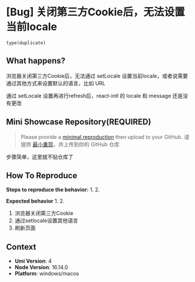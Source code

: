 # [Bug] 关闭第三方Cookie后，无法设置当前locale

`type(duplicate)`

<!--
感谢您向我们反馈问题，为了高效的解决问题，我们期望你能提供以下信息：
-->

## What happens?

浏览器关闭第三方Cookie后，无法通过 setLocale 设置当前locale，或者说需要通过其他方式来设置默认的语言，比如 URL

通过 setLocale 设置再进行refresh后，react-intl 的 locale 和 message 还是没有更改

<!-- A clear and concise description of what the bug is. -->
<!-- 清晰的描述下遇到的问题。-->

## Mini Showcase Repository(REQUIRED)

> Please provide a [minimal reproduction](https://stackoverflow.com/help/minimal-reproducible-example) then upload to your GitHub. 请提供 [最小重现](https://stackoverflow.com/help/minimal-reproducible-example)，并上传到你的 GitHub 仓库

<!-- 为节约大家的时间，无复现步骤的 ISSUE 会被关闭，提供之后再 REOPEN -->
<!-- YOUR_REPOSITORY_URL on github or stackbliz -->

步骤简单，这里就不贴仓库了

## How To Reproduce

**Steps to reproduce the behavior:** 1. 2.

**Expected behavior** 1. 2.

<!-- 请提供复现链接/步骤，错误日志以及相关配置 -->

1. 浏览器关闭第三方Cookie
2. 通过setlocale设置其他语言
3. 刷新页面

## Context

- **Umi Version**: 4
- **Node Version**: 16.14.0
- **Platform**: windows/macos
